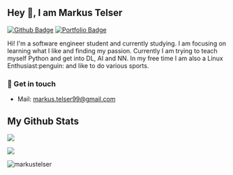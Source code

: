 ## Hey 👋, I am Markus Telser
[![Github Badge](https://img.shields.io/badge/-markustelser-grey?style=flat&logo=github&logoColor=white&link=https://github.com/markustelser/)](https://www.github.com/markustelser/) [![Portfolio Badge](https://img.shields.io/badge/portfolio-web-blue?style=flat&link=markustelser@github.io/)](markustelser@github.io/) 

<p align='left'>
  Hi! I'm a software engineer student and currently studying. I am focusing on learning what I like and finding my passion. Currently I am trying to teach myself Python and get into DL, AI and NN. In my free time I am also a Linux Enthusiast:penguin: and like to do various sports.
</p>

### :speech_balloon: Get in touch
- Mail: markus.telser99@gmail.com

## My Github Stats
<p align=left> 
  <img src="https://github-readme-stats.vercel.app/api?username=markustelser&show_icons=true" /> 
</p>
<p align=left> 
  <img src="https://github-readme-stats.vercel.app/api/top-langs/?username=markustelser" /> 
</p>
</p>
<p align=left> 
  <img src=https://komarev.com/ghpvc/?username=markustelser alt=markustelser /> 
</p>
